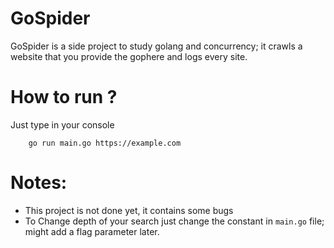# GoSpider

GoSpider is a side project to study golang and concurrency; it crawls a website that you provide the gophere and logs every site.

# How to run ?

Just type in your console

```golang
    go run main.go https://example.com
```

# Notes:
- This project is not done yet, it contains some bugs
- To Change depth of your search just change the constant in `main.go` file; might add a flag parameter later.